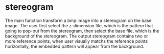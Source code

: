 # stereogram
The main function transform a bmp image into a stereogram on the base image. The user first select the z-dimension file, which is the pattern that going to pop-out from the stereogram, then select the base file, which is the background of the stereogram. The output stereogram contains two or more reference points, when user visually matchs the reference points horizontally, the embedded pattern will appear from the background.
